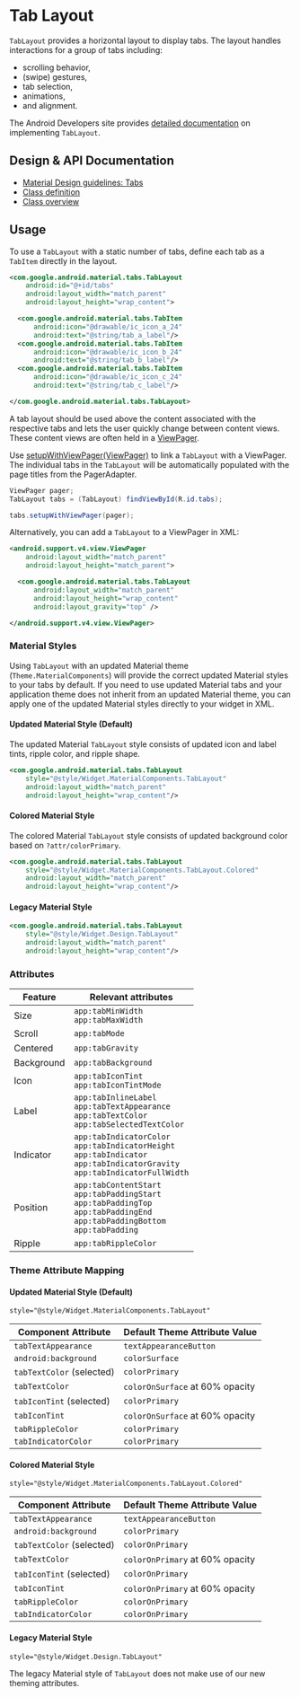<!--docs:
title: "Tab Layout"
layout: detail
section: components
excerpt: "A horizontal layout to display tabs."
iconId: tabs
path: /catalog/tab-layout/
-->

# Tab Layout

`TabLayout` provides a horizontal layout to display tabs. The layout handles
interactions for a group of tabs including:

- scrolling behavior,
- (swipe) gestures,
- tab selection,
- animations,
- and alignment.

The Android Developers site provides [detailed
documentation](https://developer.android.com/reference/com/google/android/material/tabs/TabLayout)
on implementing `TabLayout`.

## Design & API Documentation

-   [Material Design guidelines: Tabs](https://material.io/go/design-tabs)
    <!--{: .icon-list-item.icon-list-item--spec }-->
-   [Class
    definition](https://github.com/material-components/material-components-android/tree/master/lib/java/com/google/android/material/tabs/TabLayout.java)
    <!--{: .icon-list-item.icon-list-item--link }-->
-   [Class
    overview](https://developer.android.com/reference/com/google/android/material/tabs/TabLayout)
    <!--{: .icon-list-item.icon-list-item--link }--> <!--{: .icon-list }-->

## Usage

To use a `TabLayout` with a static number of tabs, define each tab as a
`TabItem` directly in the layout.

```xml
<com.google.android.material.tabs.TabLayout
    android:id="@+id/tabs"
    android:layout_width="match_parent"
    android:layout_height="wrap_content">

  <com.google.android.material.tabs.TabItem
      android:icon="@drawable/ic_icon_a_24"
      android:text="@string/tab_a_label"/>
  <com.google.android.material.tabs.TabItem
      android:icon="@drawable/ic_icon_b_24"
      android:text="@string/tab_b_label"/>
  <com.google.android.material.tabs.TabItem
      android:icon="@drawable/ic_icon_c_24"
      android:text="@string/tab_c_label"/>

</com.google.android.material.tabs.TabLayout>
```

A tab layout should be used above the content associated with the respective
tabs and lets the user quickly change between content views. These content views
are often held in a
[ViewPager](https://developer.android.com/reference/android/support/v4/view/ViewPager.html).

Use
[setupWithViewPager(ViewPager)](https://developer.android.com/reference/com/google/android/material/tabs/TabLayout#setupWithViewPager(ViewPager))
to link a `TabLayout` with a ViewPager. The individual tabs in the `TabLayout`
will be automatically populated with the page titles from the PagerAdapter.

```java
ViewPager pager;
TabLayout tabs = (TabLayout) findViewById(R.id.tabs);

tabs.setupWithViewPager(pager);
```

Alternatively, you can add a `TabLayout` to a ViewPager in XML:

```xml
<android.support.v4.view.ViewPager
    android:layout_width="match_parent"
    android:layout_height="match_parent">

  <com.google.android.material.tabs.TabLayout
      android:layout_width="match_parent"
      android:layout_height="wrap_content"
      android:layout_gravity="top" />

</android.support.v4.view.ViewPager>
```

### Material Styles

Using `TabLayout` with an updated Material theme (`Theme.MaterialComponents`)
will provide the correct updated Material styles to your tabs by default. If you
need to use updated Material tabs and your application theme does not inherit
from an updated Material theme, you can apply one of the updated Material styles
directly to your widget in XML.

#### Updated Material Style (Default)

The updated Material `TabLayout` style consists of updated icon and label tints,
ripple color, and ripple shape.

```xml
<com.google.android.material.tabs.TabLayout
    style="@style/Widget.MaterialComponents.TabLayout"
    android:layout_width="match_parent"
    android:layout_height="wrap_content"/>
```

#### Colored Material Style

The colored Material `TabLayout` style consists of updated background color
based on `?attr/colorPrimary`.

```xml
<com.google.android.material.tabs.TabLayout
    style="@style/Widget.MaterialComponents.TabLayout.Colored"
    android:layout_width="match_parent"
    android:layout_height="wrap_content"/>
```

#### Legacy Material Style

```xml
<com.google.android.material.tabs.TabLayout
    style="@style/Widget.Design.TabLayout"
    android:layout_width="match_parent"
    android:layout_height="wrap_content"/>
```

### Attributes

Feature    | Relevant attributes
---------- | -------------------
Size       | `app:tabMinWidth`<br/>`app:tabMaxWidth`
Scroll     | `app:tabMode`
Centered   | `app:tabGravity`
Background | `app:tabBackground`
Icon       | `app:tabIconTint`<br/>`app:tabIconTintMode`
Label      | `app:tabInlineLabel`<br/>`app:tabTextAppearance`<br/>`app:tabTextColor`<br/>`app:tabSelectedTextColor`
Indicator  | `app:tabIndicatorColor`<br/>`app:tabIndicatorHeight`<br/>`app:tabIndicator`<br/>`app:tabIndicatorGravity`<br/>`app:tabIndicatorFullWidth`
Position   | `app:tabContentStart`<br/>`app:tabPaddingStart`<br/>`app:tabPaddingTop`<br/>`app:tabPaddingEnd`<br/>`app:tabPaddingBottom`<br/>`app:tabPadding`
Ripple     | `app:tabRippleColor`

### Theme Attribute Mapping

#### Updated Material Style (Default)

```
style="@style/Widget.MaterialComponents.TabLayout"
```

Component Attribute       | Default Theme Attribute Value
------------------------- | -------------------------------
`tabTextAppearance`       | `textAppearanceButton`
`android:background`      | `colorSurface`
`tabTextColor` (selected) | `colorPrimary`
`tabTextColor`            | `colorOnSurface` at 60% opacity
`tabIconTint` (selected)  | `colorPrimary`
`tabIconTint`             | `colorOnSurface` at 60% opacity
`tabRippleColor`          | `colorPrimary`
`tabIndicatorColor`       | `colorPrimary`

#### Colored Material Style

```
style="@style/Widget.MaterialComponents.TabLayout.Colored"
```

Component Attribute       | Default Theme Attribute Value
------------------------- | -------------------------------
`tabTextAppearance`       | `textAppearanceButton`
`android:background`      | `colorPrimary`
`tabTextColor` (selected) | `colorOnPrimary`
`tabTextColor`            | `colorOnPrimary` at 60% opacity
`tabIconTint` (selected)  | `colorOnPrimary`
`tabIconTint`             | `colorOnPrimary` at 60% opacity
`tabRippleColor`          | `colorOnPrimary`
`tabIndicatorColor`       | `colorOnPrimary`

#### Legacy Material Style

```
style="@style/Widget.Design.TabLayout"
```

The legacy Material style of `TabLayout` does not make use of our new theming
attributes.
